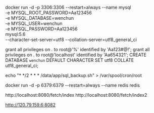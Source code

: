 docker run -d  -p 3306:3306 --restart=always --name mysql \
-e MYSQL_ROOT_PASSWORD=Aa123456 \
-e MYSQL_DATABASE=wenchun \
-e MYSQL_USER=wenchun \
-e MYSQL_PASSWORD=Aa123456 \
mysql:5.6 \
--character-set-server=utf8 --collation-server=utf8_general_ci

grant all privileges on *.* to root@'%' identified by 'Aa123#@!';
grant all privileges on *.* to root@'localhost' identified by 'Aa654321';
CREATE DATABASE `wenchun` DEFAULT CHARACTER SET utf8 COLLATE utf8_general_ci; 

echo "* */2 * * * /data/app/sql_backup.sh" > /var/spool/cron/root  


docker run -d -p 6379:6379 --restart=always --name redis redis

http://localhost:8080/fetch/index
http://localhost:8080/fetch/index2

http://120.79.159.6:8082